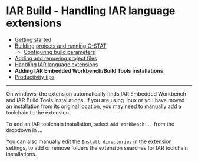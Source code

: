 # IAR Build - Handling IAR language extensions

* [Getting started](README.md)
* [Building projects and running C-STAT](building.md)
    * [Configuring build parameters](building.md#configuring-build-parameters)
* [Adding and removing project files](project-files.md)
* [Handling IAR language extensions](language-extensions.md)
* **Adding IAR Embedded Workbench/Build Tools installations**
* [Productivity tips](productivity.md)

---

On windows, the extension automatically finds IAR Embedded Workbench and IAR Build Tools installations.
If you are using linux or you have moved an installation from its original location, you may need to manually
add a toolchain to the extension.

To add an IAR toolchain installation, select `Add Workbench...` from the dropdown in ...

You can also manually edit the `Install directories` in the extension settings, to add or remove folders the extension
searches for IAR toolchain installations.